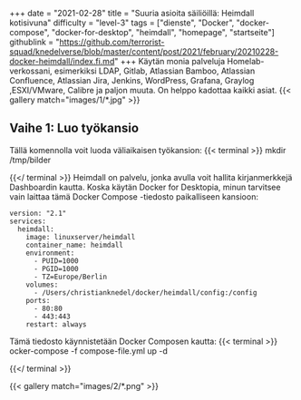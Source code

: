 +++
date = "2021-02-28"
title = "Suuria asioita säiliöillä: Heimdall kotisivuna"
difficulty = "level-3"
tags = ["dienste", "Docker", "docker-compose", "docker-for-desktop", "heimdall", "homepage", "startseite"]
githublink = "https://github.com/terrorist-squad/knedelverse/blob/master/content/post/2021/february/20210228-docker-heimdall/index.fi.md"
+++
Käytän monia palveluja Homelab-verkossani, esimerkiksi LDAP, Gitlab, Atlassian Bamboo, Atlassian Confluence, Atlassian Jira, Jenkins, WordPress, Grafana, Graylog ,ESXI/VMware, Calibre ja paljon muuta. On helppo kadottaa kaikki asiat.
{{< gallery match="images/1/*.jpg" >}}

## Vaihe 1: Luo työkansio
Tällä komennolla voit luoda väliaikaisen työkansion:
{{< terminal >}}
mkdir /tmp/bilder

{{</ terminal >}}
Heimdall on palvelu, jonka avulla voit hallita kirjanmerkkejä Dashboardin kautta. Koska käytän Docker for Desktopia, minun tarvitsee vain laittaa tämä Docker Compose -tiedosto paikalliseen kansioon:
```
version: "2.1"
services:
  heimdall:
    image: linuxserver/heimdall
    container_name: heimdall
    environment:
      - PUID=1000
      - PGID=1000
      - TZ=Europe/Berlin
    volumes:
      - /Users/christianknedel/docker/heimdall/config:/config
    ports:
      - 80:80
      - 443:443
    restart: always

```
Tämä tiedosto käynnistetään Docker Composen kautta:
{{< terminal >}}
ocker-compose -f compose-file.yml up -d

{{</ terminal >}}

{{< gallery match="images/2/*.png" >}}

